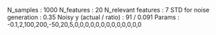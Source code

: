 N_samples                     : 1000
N_features                    : 20
N_relevant features           : 7
STD for noise generation      : 0.35
Noisy y (actual / ratio)      : 91 / 0.091
Params                        : -0.1,2,100,200,-50,20,5,0,0,0,0,0,0,0,0,0,0,0,0,0
